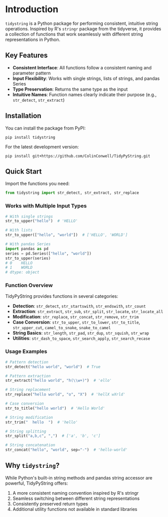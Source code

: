 # Introduction

`tidystring` is a Python package for performing consistent, intuitive string operations. Inspired by R's `stringr` package from the tidyverse, it provides a collection of functions that work seamlessly with different string representations in Python.

## Key Features

- **Consistent Interface**: All functions follow a consistent naming and parameter pattern
- **Input Flexibility**: Works with single strings, lists of strings, and pandas Series
- **Type Preservation**: Returns the same type as the input
- **Intuitive Names**: Function names clearly indicate their purpose (e.g., `str_detect`, `str_extract`)

## Installation

You can install the package from PyPI:

```shell
pip install tidystring
```

For the latest development version:

```shell
pip install git+https://github.com/ColinConwell/TidyPyString.git
```

## Quick Start

Import the functions you need:

```python
from tidystring import str_detect, str_extract, str_replace
```

### Works with Multiple Input Types

```python
# With single strings
str_to_upper("hello")  # 'HELLO'

# With lists
str_to_upper(["hello", "world"])  # ['HELLO', 'WORLD']

# With pandas Series
import pandas as pd
series = pd.Series(["hello", "world"])
str_to_upper(series)
# 0    HELLO
# 1    WORLD
# dtype: object
```

### Function Overview

TidyPyString provides functions in several categories:

- **Detection**: `str_detect`, `str_startswith`, `str_endswith`, `str_count`
- **Extraction**: `str_extract`, `str_sub`, `str_split`, `str_locate`, `str_locate_all`
- **Modification**: `str_replace`, `str_concat`, `str_remove`, `str_trim`
- **Case Conversion**: `str_to_upper`, `str_to_lower`, `str_to_title`, `str_upper_cut`, `camel_to_snake`, `snake_to_camel`
- **String Basics**: `str_length`, `str_pad`, `str_dup`, `str_squish`, `str_wrap`
- **Utilities**: `str_dash_to_space`, `str_search_apply`, `str_search_recase`

### Usage Examples

```python
# Pattern detection
str_detect("hello world", "world")  # True

# Pattern extraction
str_extract("hello world", "h(\\w+)")  # 'ello'

# String replacement
str_replace("hello world", "o", "X")  # 'hellX wXrld'

# Case conversion
str_to_title("hello world")  # 'Hello World'

# String modification
str_trim("  hello  ")  # 'hello'

# String splitting
str_split("a,b,c", ",")  # ['a', 'b', 'c']

# String concatenation
str_concat("hello", "world", sep="-")  # 'hello-world'
```

## Why `tidystring`?

While Python's built-in string methods and pandas string accessor are powerful, TidyPyString offers:

1. A more consistent naming convention inspired by R's stringr
2. Seamless switching between different string representations
3. Consistently preserved return types
4. Additional utility functions not available in standard libraries
